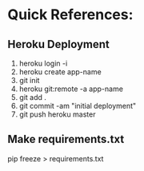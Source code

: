 # Quick References:

## Heroku Deployment

1. heroku login -i
2. heroku create app-name
3. git init
4. heroku git:remote -a app-name
5. git add .
6. git commit -am "initial deployment"
7. git push heroku master

## Make requirements.txt
  pip freeze > requirements.txt
